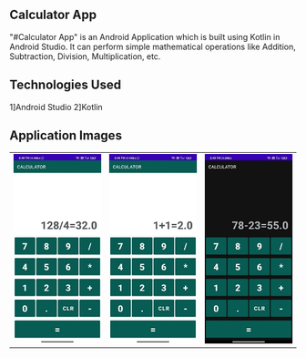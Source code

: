 ## Calculator App 

"#Calculator App" is an Android Application which is built using Kotlin in Android Studio. It can perform simple mathematical operations like Addition, Subtraction, Division, Multiplication, etc.

## Technologies Used

1]Android Studio
2]Kotlin

## Application Images
<table>
  <tr>
	<td> <img src="https://github.com/vinodpatildev/Calculator/blob/master/images/image_1.jpg" width="250" /> </td>
	<td> <img src="https://github.com/vinodpatildev/Calculator/blob/master/images/image_2.jpg" width="250" /> </td>
	<td> <img src="https://github.com/vinodpatildev/Calculator/blob/master/images/image_3.jpg" width="250" /> </td>
  </tr>
</table>





